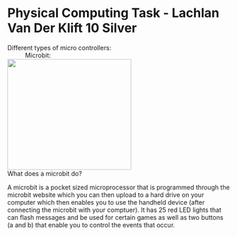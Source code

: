 # Physical Computing Task - Lachlan Van Der Klift 10 Silver
<dl>
  <dt>Different types of micro controllers:<dt>
  <dd>Microbit:</dd>
  <img src="https://www.google.com/search?q=microbit+gif+image&safe=strict&source=lnms&tbm=isch&sa=X&ved=0ahUKEwjEwc2drPfaAhWnjVQKHbYfBxAQ_AUICigB&biw=1366&bih=671#imgrc=6vezNF1JXnpb8M:" alt"" width="280" height="250">
<dt>What does a microbit do?<dt>
  
A microbit is a pocket sized microprocessor that is programmed through the microbit website which you can then upload to a hard drive on your computer which then enables you to use the handheld device (after connecting the microbit with your comptuer). It has 25 red LED lights that can flash messages and be used for certain games as well as two buttons (a and b) that enable you to control the events that occur. 
